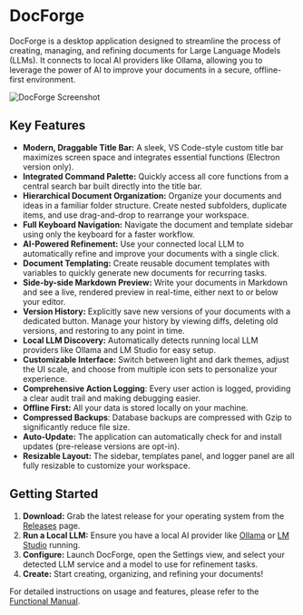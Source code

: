 # DocForge

DocForge is a desktop application designed to streamline the process of creating, managing, and refining documents for Large Language Models (LLMs). It connects to local AI providers like Ollama, allowing you to leverage the power of AI to improve your documents in a secure, offline-first environment.

![DocForge Screenshot](https://raw.githubusercontent.com/TimSirmov/prompt-forge/main/assets/screenshot.png)

## Key Features

- **Modern, Draggable Title Bar:** A sleek, VS Code-style custom title bar maximizes screen space and integrates essential functions (Electron version only).
- **Integrated Command Palette:** Quickly access all core functions from a central search bar built directly into the title bar.
- **Hierarchical Document Organization:** Organize your documents and ideas in a familiar folder structure. Create nested subfolders, duplicate items, and use drag-and-drop to rearrange your workspace.
- **Full Keyboard Navigation:** Navigate the document and template sidebar using only the keyboard for a faster workflow.
- **AI-Powered Refinement:** Use your connected local LLM to automatically refine and improve your documents with a single click.
- **Document Templating:** Create reusable document templates with variables to quickly generate new documents for recurring tasks.
- **Side-by-side Markdown Preview:** Write your documents in Markdown and see a live, rendered preview in real-time, either next to or below your editor.
- **Version History:** Explicitly save new versions of your documents with a dedicated button. Manage your history by viewing diffs, deleting old versions, and restoring to any point in time.
- **Local LLM Discovery:** Automatically detects running local LLM providers like Ollama and LM Studio for easy setup.
- **Customizable Interface:** Switch between light and dark themes, adjust the UI scale, and choose from multiple icon sets to personalize your experience.
- **Comprehensive Action Logging**: Every user action is logged, providing a clear audit trail and making debugging easier.
- **Offline First:** All your data is stored locally on your machine.
- **Compressed Backups**: Database backups are compressed with Gzip to significantly reduce file size.
- **Auto-Update:** The application can automatically check for and install updates (pre-release versions are opt-in).
- **Resizable Layout:** The sidebar, templates panel, and logger panel are all fully resizable to customize your workspace.

## Getting Started

1.  **Download:** Grab the latest release for your operating system from the [Releases](https://github.com/TimSirmov/prompt-forge/releases) page.
2.  **Run a Local LLM:** Ensure you have a local AI provider like [Ollama](https://ollama.ai/) or [LM Studio](https://lmstudio.ai/) running.
3.  **Configure:** Launch DocForge, open the Settings view, and select your detected LLM service and a model to use for refinement tasks.
4.  **Create:** Start creating, organizing, and refining your documents!

For detailed instructions on usage and features, please refer to the [Functional Manual](./FUNCTIONAL_MANUAL.md).
